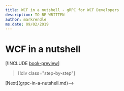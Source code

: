 ```yaml
---
title: WCF in a nutshell - gRPC for WCF Developers
description: TO BE WRITTEN
author: markrendle
ms.date: 09/02/2019
---
```


# WCF in a nutshell

[!INCLUDE [book-preview](../../../includes/book-preview.md)]

>[!div class="step-by-step"]
<!-->[Next](grpc-in-a-nutshell.md)-->
